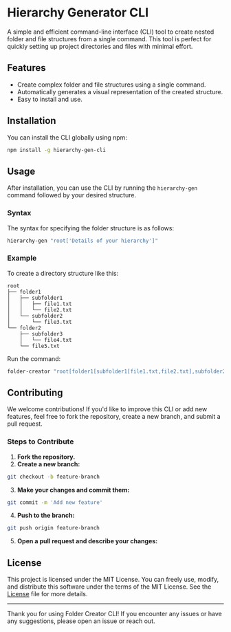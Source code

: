 # Hierarchy Generator CLI

A simple and efficient command-line interface (CLI) tool to create nested folder and file structures from a single command. This tool is perfect for quickly setting up project directories and files with minimal effort.

## Features

- Create complex folder and file structures using a single command.
- Automatically generates a visual representation of the created structure.
- Easy to install and use.

## Installation

You can install the CLI globally using npm:

```bash
npm install -g hierarchy-gen-cli
```

## Usage

After installation, you can use the CLI by running the `hierarchy-gen` command followed by your desired structure.

### Syntax

The syntax for specifying the folder structure is as follows:

```bash
hierarchy-gen "root['Details of your hierarchy']"
```

### Example
To create a directory structure like this:
```
root
├── folder1
│   ├── subfolder1
│   │   ├── file1.txt
│   │   └── file2.txt
│   └── subfolder2
│       └── file3.txt
└── folder2
    ├── subfolder3
    │   └── file4.txt
    └── file5.txt
```
Run the command:
``` bash
folder-creator "root[folder1[subfolder1[file1.txt,file2.txt],subfolder2[file3.txt]],folder2[subfolder3[file4.txt],file5.txt]]"
```

## Contributing

We welcome contributions! If you'd like to improve this CLI or add new features, feel free to fork the repository, create a new branch, and submit a pull request.

### Steps to Contribute

1. **Fork the repository.**
2. **Create a new branch:** 
``` bash
git checkout -b feature-branch
```
3. **Make your changes and commit them:**
``` bash
git commit -m 'Add new feature'
```
4. **Push to the branch:**
``` bash
git push origin feature-branch
```
5. **Open a pull request and describe your changes:**

## License
This project is licensed under the MIT License. You can freely use, modify, and distribute this software under the terms of the MIT License. See the [License](http://license.here) file for more details.

***

Thank you for using Folder Creator CLI! If you encounter any issues or have any suggestions, please open an issue or reach out.


